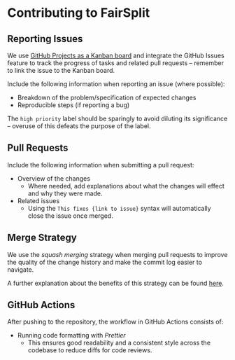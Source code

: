 # Contributing to FairSplit

## Reporting Issues

We use
[GitHub Projects as a Kanban board](https://github.com/IsaacCheng9/fairsplit/projects/1)
and integrate the GitHub Issues feature to track the progress of tasks and
related pull requests – remember to link the issue to the Kanban board.

Include the following information when reporting an issue (where possible):

- Breakdown of the problem/specification of expected changes
- Reproducible steps (if reporting a bug)

The `high priority` label should be sparingly to avoid diluting its
significance – overuse of this defeats the purpose of the label.

## Pull Requests

Include the following information when submitting a pull request:

- Overview of the changes
  - Where needed, add explanations about what the changes will effect and why
    they were made.
- Related issues
  - Using the `This fixes {link to issue}` syntax will automatically close the
    issue once merged.

## Merge Strategy

We use the _squash merging_ strategy when merging pull requests to improve the
quality of the change history and make the commit log easier to navigate.

A further explanation about the benefits of this strategy can be found
[here](https://blog.dnsimple.com/2019/01/two-years-of-squash-merge/).

## GitHub Actions

After pushing to the repository, the workflow in GitHub Actions consists of:

- Running code formatting with _Prettier_
  - This ensures good readability and a consistent style across the codebase to
    reduce diffs for code reviews.